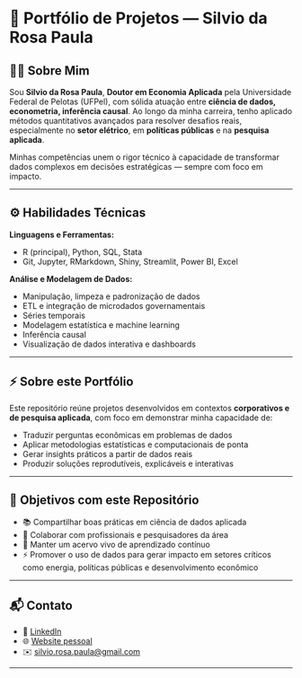 # 📂 Portfólio de Projetos — Silvio da Rosa Paula

## 👨‍💼 Sobre Mim

Sou **Silvio da Rosa Paula**, **Doutor em Economia Aplicada** pela Universidade Federal de Pelotas (UFPel), com sólida atuação entre **ciência de dados, econometria, inferência causal**. Ao longo da minha carreira, tenho aplicado métodos quantitativos avançados para resolver desafios reais, especialmente no **setor elétrico**, em **políticas públicas** e na **pesquisa aplicada**.

Minhas competências unem o rigor técnico à capacidade de transformar dados complexos em decisões estratégicas — sempre com foco em impacto.

---

## ⚙️ Habilidades Técnicas

**Linguagens e Ferramentas:**  
- R (principal), Python, SQL, Stata  
- Git, Jupyter, RMarkdown, Shiny, Streamlit, Power BI, Excel  

**Análise e Modelagem de Dados:**  
- Manipulação, limpeza e padronização de dados  
- ETL e integração de microdados governamentais  
- Séries temporais  
- Modelagem estatística e machine learning 
- Inferência causal
- Visualização de dados interativa e dashboards  

---

## ⚡ Sobre este Portfólio

Este repositório reúne projetos desenvolvidos em contextos **corporativos e de pesquisa aplicada**, com foco em demonstrar minha capacidade de:

- Traduzir perguntas econômicas em problemas de dados  
- Aplicar metodologias estatísticas e computacionais de ponta  
- Gerar insights práticos a partir de dados reais  
- Produzir soluções reprodutíveis, explicáveis e interativas  

---

## 🚀 Objetivos com este Repositório

- 📚 Compartilhar boas práticas em ciência de dados aplicada  
- 🤝 Colaborar com profissionais e pesquisadores da área  
- 🔄 Manter um acervo vivo de aprendizado contínuo  
- ⚡ Promover o uso de dados para gerar impacto em setores críticos como energia, políticas públicas e desenvolvimento econômico  

---

## 📬 Contato

- 🔗 [LinkedIn](https://www.linkedin.com/in/silvio-paula)  
- 🌐 [Website pessoal](https://silviopaula.github.io/)  
- ✉️ silvio.rosa.paula@gmail.com  

---
